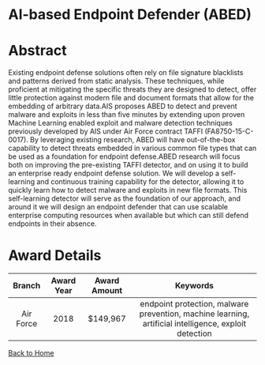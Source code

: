 
AI-based Endpoint Defender (ABED)
=================================

# Abstract


Existing endpoint defense solutions often rely on file signature blacklists and patterns derived from static analysis. These techniques, while proficient at mitigating the specific threats they are designed to detect, offer little protection against modern file and document formats that allow for the embedding of arbitrary data.AIS proposes ABED to detect and prevent malware and exploits in less than five minutes by extending upon proven Machine Learning enabled exploit and malware detection techniques previously developed by AIS under Air Force contract TAFFI (FA8750-15-C-0017). By leveraging existing research, ABED will have out-of-the-box capability to detect threats embedded in various common file types that can be used as a foundation for endpoint defense.ABED research will focus both on improving the pre-existing TAFFI detector, and on using it to build an enterprise ready endpoint defense solution. We will develop a self-learning and continuous training capability for the detector, allowing it to quickly learn how to detect malware and exploits in new file formats. This self-learning detector will serve as the foundation of our approach, and around it we will design an endpoint defender that can use scalable enterprise computing resources when available but which can still defend endpoints in their absence.  

# Award Details

|Branch|Award Year|Award Amount|Keywords|
| :---: | :---: | :---: | :---: |
|Air Force|2018|$149,967|endpoint protection, malware prevention, machine learning, artificial intelligence, exploit detection|
  
  


[Back to Home](https://github.com/chrischow/dod_sbir_awards/DJ/#1400)